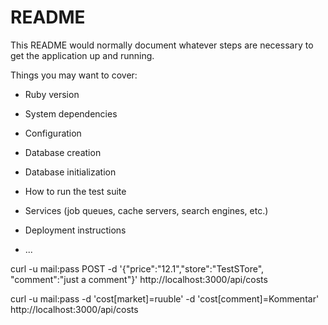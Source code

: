 # README

This README would normally document whatever steps are necessary to get the
application up and running.

Things you may want to cover:

* Ruby version

* System dependencies

* Configuration

* Database creation

* Database initialization

* How to run the test suite

* Services (job queues, cache servers, search engines, etc.)

* Deployment instructions

* ...


curl -u mail:pass POST -d '{"price":"12.1","store":"TestSTore", "comment":"just a comment"}' http://localhost:3000/api/costs

curl -u mail:pass -d 'cost[market]=ruuble' -d 'cost[comment]=Kommentar' http://localhost:3000/api/costs
